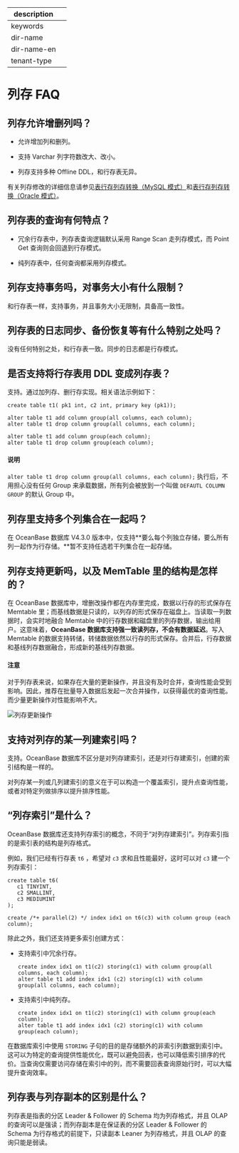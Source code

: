 |description||
|---|---|
|keywords||
|dir-name||
|dir-name-en||
|tenant-type||

# 列存 FAQ

## 列存允许增删列吗？

* 允许增加列和删列。

* 支持 Varchar 列字符数改大、改小。

* 列存支持多种 Offline DDL，和行存表无异。

有关列存修改的详细信息请参见[表行存列存转换（MySQL 模式）](../700.reference/300.database-object-management/100.manage-object-of-mysql-mode/200.manage-tables-of-mysql-mode/600.change-table-of-mysql-mode.md)和[表行存列存转换（Oracle 模式）](../700.reference/300.database-object-management/200.manage-object-of-oracle-mode/100.manage-tables-of-oracle-mode/600.change-table-of-oracle-mode.md)。

## 列存表的查询有何特点？

* 冗余行存表中，列存表查询逻辑默认采用 Range Scan 走列存模式，而 Point Get 查询则会回退到行存模式。

* 纯列存表中，任何查询都采用列存模式。

## 列存支持事务吗，对事务大小有什么限制？

和行存表一样，支持事务，并且事务大小无限制，具备高一致性。

## 列存表的日志同步、备份恢复等有什么特别之处吗？

没有任何特别之处，和行存表一致。同步的日志都是行存模式。

## 是否支持将行存表用 DDL 变成列存表？

支持。通过加列存、删行存实现。相关语法示例如下：

```shell
create table t1( pk1 int, c2 int, primary key (pk1));

alter table t1 add column group(all columns, each column);
alter table t1 drop column group(all columns, each column);

alter table t1 add column group(each column);
alter table t1 drop column group(each column);
```

<main id="notice" type='explain'>
  <h4>说明</h4>
  <p><code>alter table t1 drop column group(all columns, each column);</code> 执行后，不用担心没有任何 Group 来承载数据，所有列会被放到一个叫做 <code>DEFAUTL COLUMN GROUP</code> 的默认 Group 中。</p>
</main>


## 列存里支持多个列集合在一起吗？

在 OceanBase 数据库 V4.3.0 版本中，仅支持**要么每个列独立存储，要么所有列一起作为行存储。**暂不支持任选若干列集合在一起存储。

## 列存支持更新吗，以及 MemTable 里的结构是怎样的？

在 OceanBase 数据库中，增删改操作都在内存里完成，数据以行存的形式保存在 Memtable 里；而基线数据是只读的，以列存的形式保存在磁盘上。当读取一列数据时，会实时地融合 Memtable 中的行存数据和磁盘里的列存数据，输出给用户。这意味着，**OceanBase 数据库支持强一致读列存，不会有数据延迟**。写入 Memtable 的数据支持转储，转储数据依然以行存的形式保存。合并后，行存数据和基线列存数据融合，形成新的基线列存数据。

<main id="notice" type='notice'>
  <h4>注意</h4>
  <p>对于列存表来说，如果存在大量的更新操作，并且没有及时合并，查询性能会受到影响。因此，推荐在批量导入数据后发起一次合并操作，以获得最优的查询性能。而少量更新操作对性能影响不大。</p>
</main>

![列存更新操作](https://obbusiness-private.oss-cn-shanghai.aliyuncs.com/doc/img/observer-enterprise/V4.3.0/8.faq/Column%20update.jpg)

## 支持对列存的某一列建索引吗？

支持。OceanBase 数据库不区分是对列存建索引，还是对行存建索引，创建的索引结构是一样的。

对列存某一列或几列建索引的意义在于可以构造一个覆盖索引，提升点查询性能，或者对特定列做排序以提升排序性能。

## “列存索引”是什么？

OceanBase 数据库还支持列存索引的概念，不同于“对列存建索引”。列存索引指的是索引表的结构是列存格式。

例如，我们已经有行存表 `t6` ，希望对 `c3` 求和且性能最好，这时可以对 `c3` 建一个列存索引：

```shell
create table t6(
   c1 TINYINT,
   c2 SMALLINT,
   c3 MEDIUMINT
);

create /*+ parallel(2) */ index idx1 on t6(c3) with column group (each column);

```

除此之外，我们还支持更多索引创建方式：

* 支持索引中冗余行存。

  ```shell
  create index idx1 on t1(c2) storing(c1) with column group(all columns, each column);
  alter table t1 add index idx1 (c2) storing(c1) with column group(all columns, each column);
  ```

* 支持索引中纯列存。

  ```
  create index idx1 on t1(c2) storing(c1) with column group(each column);
  alter table t1 add index idx1 (c2) storing(c1) with column group(each column);
  ```

在数据库索引中使用 `STORING` 子句的目的是存储额外的非索引列数据到索引中。这可以为特定的查询提供性能优化，既可以避免回表，也可以降低索引排序的代价。当查询仅需要访问存储在索引中的列，而不需要回表查询原始行时，可以大幅提升查询效率。

## 列存表与列存副本的区别是什么？

列存表是指表的分区 Leader & Follower 的 Schema 均为列存格式，并且 OLAP 的查询可以是强读；而列存副本是在保证表的分区 Leader & Follower 的 Schema 为行存格式的前提下，只读副本 Leaner 为列存格式，并且 OLAP 的查询只能是弱读。

